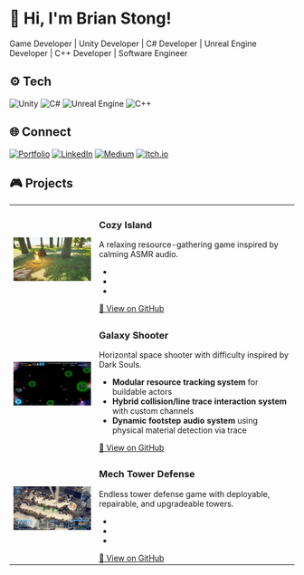 # 👋 Hi, I'm **Brian Stong**!
Game Developer | Unity Developer | C# Developer | Unreal Engine Developer | C++ Developer | Software Engineer

## ⚙️ Tech
![Unity](https://img.shields.io/badge/Unity-000000?style=for-the-badge&logo=unity&logoColor=white)
![C#](https://img.shields.io/badge/C%23-000000?style=for-the-badge&logo=c-sharp&logoColor=white)
![Unreal Engine](https://img.shields.io/badge/Unreal%20Engine-000?style=for-the-badge&logo=unrealengine&logoColor=white)
![C++](https://img.shields.io/badge/C%2B%2B-000000?style=for-the-badge&logoColor=white)

## 🌐 Connect
[![Portfolio](https://img.shields.io/badge/Portfolio-121212?style=for-the-badge&logo=google-chrome&logoColor=white)](https://briankenjistong.com/)
[![LinkedIn](https://img.shields.io/badge/LinkedIn-0A66C2?style=for-the-badge&logo=linkedin&logoColor=white)](https://www.linkedin.com/in/brian-stong-b36218133/)
[![Medium](https://img.shields.io/badge/Medium-000000?style=for-the-badge&logo=medium&logoColor=white)](https://medium.com/@stonger44)
[![Itch.io](https://img.shields.io/badge/Itch.io-FA5C5C?style=for-the-badge&logo=itchdotio&logoColor=white)](https://stonger44.itch.io/)

## 🎮 Projects
<table>
  <tr>
    <td width="30%">
      <img src="assets/images/CozyIsland_Screenshot.jpg" alt="Cozy Island Screenshot" />
    </td>
    <td>
      <h3>Cozy Island</h3>
      <div>
        A relaxing resource-gathering game inspired by calming ASMR audio.
        <ul>
            <li>
            </li>
            <li>
            </li>
            <li>
            </li>
        </ul>
      </div>
      <div>
        <a href="https://github.com/Stonger44/Cozy-Island">🔗 View on GitHub</a>
      </div>
    </td>
  </tr>

  <tr>
    <td width="30%">
      <img src="assets/images/GalaxyShooter_Screenshot.jpg" alt="Galaxy Shooter Screenshot" />
    </td>
    <td>
      <h3>Galaxy Shooter</h3>
      <div>
        Horizontal space shooter with difficulty inspired by Dark Souls.
        <ul>
            <li>
                <strong>Modular resource tracking system</strong> for buildable actors
            </li>
            <li>
                <strong>Hybrid collision/line trace interaction system</strong> with custom channels
            </li>
            <li>
                <strong>Dynamic footstep audio system</strong> using physical material detection via trace
            </li>
        </ul>
      </div>
      <div>
        <a href="https://github.com/Stonger44/Galaxy-Shooter">🔗 View on GitHub</a>
      </div>
    </td>
  </tr>

  <tr>
    <td width="30%">
      <img src="assets/images/MechTowerDefense_Screenshot.jpg" alt=" Screenshot" />
    </td>
    <td>
      <h3>Mech Tower Defense</h3>
      <div>
        Endless tower defense game with deployable, repairable, and upgradeable towers.
        <ul>
            <li>
            </li>
            <li>
            </li>
            <li>
            </li>
        </ul>
      </div>
      <div>
        <a href="https://github.com/Stonger44/Mech-Tower-Defense">🔗 View on GitHub</a>
      </div>
    </td>
  </tr>
</table>
